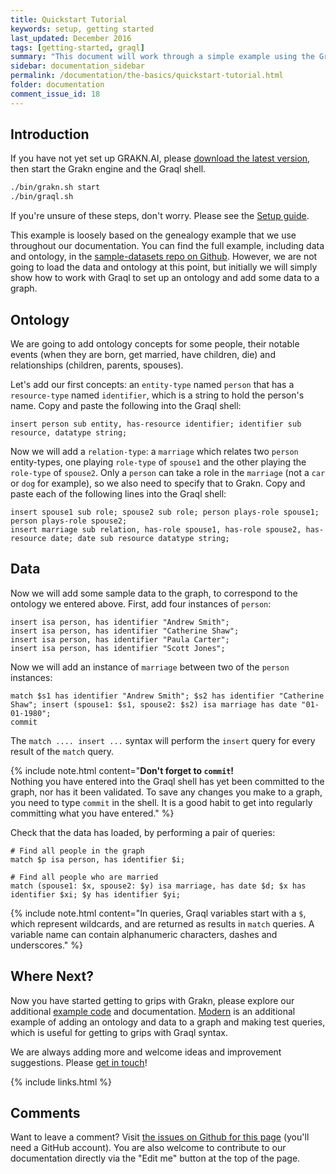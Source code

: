 ```yaml
---
title: Quickstart Tutorial
keywords: setup, getting started
last_updated: December 2016
tags: [getting-started, graql]
summary: "This document will work through a simple example using the Graql shell to show how to get started with GRAKN.AI."
sidebar: documentation_sidebar
permalink: /documentation/the-basics/quickstart-tutorial.html
folder: documentation
comment_issue_id: 18
---
```


<!--Will eventually cover the following:
insert ontology and data, and test out a basic query plus visualiser it
migrate data using graql migrator,
query data with no inference
insert rules,
query data with inference
analyse data using graql analytics
delete data
-->


## Introduction
If you have not yet set up GRAKN.AI, please [download the latest version](../resources/downloads.html), then start the Grakn engine and the Graql shell.

```bash
./bin/grakn.sh start
./bin/graql.sh
```

If you're unsure of these steps, don't worry. Please see the [Setup guide](../get-started/setup-guide.html).

This example is loosely based on the genealogy example that we use throughout our documentation. You can find the full example, including data and ontology, in the [sample-datasets repo on Github](https://github.com/graknlabs/sample-datasets/tree/master/genealogy-graph). However, we are not going to load the data and ontology at this point, but initially we will simply show how to work with Graql to set up an ontology and add some data to a graph. 

## Ontology

We are going to add ontology concepts for some people, their notable events (when they are born, get married, have children, die) and relationships (children, parents, spouses). 

Let's add our first concepts: an `entity-type` named `person` that has a `resource-type` named `identifier`, which is a string to hold the person's name. 
Copy and paste the following into the Graql shell:

```graql
insert person sub entity, has-resource identifier; identifier sub resource, datatype string;
```

Now we will add a `relation-type`: a `marriage` which relates two `person` entity-types, one playing `role-type` of `spouse1` and the other playing the `role-type` of `spouse2`.  Only a `person` can take a role in the `marriage` (not a `car` or `dog` for example), so we also need to specify that to Grakn. Copy and paste each of the following lines into the Graql shell:

```graql
insert spouse1 sub role; spouse2 sub role; person plays-role spouse1; person plays-role spouse2;
insert marriage sub relation, has-role spouse1, has-role spouse2, has-resource date; date sub resource datatype string;
```

## Data

Now we will add some sample data to the graph, to correspond to the ontology we entered above. First, add four instances of `person`:

```graql
insert isa person, has identifier "Andrew Smith";
insert isa person, has identifier "Catherine Shaw";
insert isa person, has identifier "Paula Carter";
insert isa person, has identifier "Scott Jones";
```

Now we will add an instance of `marriage` between two of the `person` instances:

```graql
match $s1 has identifier "Andrew Smith"; $s2 has identifier "Catherine Shaw"; insert (spouse1: $s1, spouse2: $s2) isa marriage has date "01-01-1980";
commit
```

The `match .... insert ...` syntax will perform the `insert` query for every result of the `match` query.


{% include note.html content="<b>Don't forget to `commit`!</b> <br /> Nothing you have entered into the Graql shell has yet been committed to the graph, nor has it been validated. To save any changes you make to a graph, you need to type `commit` in the shell. It is a good habit to get into regularly committing what you have entered." %}

Check that the data has loaded, by performing a pair of queries:

```graql
# Find all people in the graph
match $p isa person, has identifier $i;

# Find all people who are married
match (spouse1: $x, spouse2: $y) isa marriage, has date $d; $x has identifier $xi; $y has identifier $yi;  
```

{% include note.html content="In queries, Graql variables start with a `$`, which represent wildcards, and are returned as results in `match` queries. A variable name can contain alphanumeric characters, dashes and underscores." %}


## Where Next?

Now you have started getting to grips with Grakn, please explore our additional [example code](../examples/examples.html) and documentation. [Modern](../examples/modern.html) is an additional example of adding an ontology and data to a graph and making test queries, which is useful for getting to grips with Graql syntax.

We are always adding more and welcome ideas and improvement suggestions. Please [get in touch](https://grakn.ai/community.html)!

{% include links.html %}

## Comments
Want to leave a comment? Visit <a href="https://github.com/graknlabs/docs/issues/18" target="_blank">the issues on Github for this page</a> (you'll need a GitHub account). You are also welcome to contribute to our documentation directly via the "Edit me" button at the top of the page.

